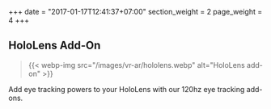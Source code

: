 +++
date = "2017-01-17T12:41:37+07:00"
section_weight = 2
page_weight = 4
+++

## HoloLens Add-On

> {{< webp-img src="/images/vr-ar/hololens.webp" alt="HoloLens add-on" >}}

Add eye tracking powers to your HoloLens with our 120hz eye tracking add-ons.